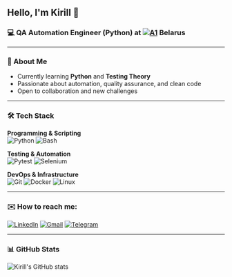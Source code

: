 <!-- ### Hi there 👋 -->

<!--
**KirillKovalkin/KirillKovalkin** is a ✨ _special_ ✨ repository because its `README.md` (this file) appears on your GitHub profile.

Here are some ideas to get you started:

- 🔭 I’m currently working on ...
- 🌱 I’m currently learning ...
- 👯 I’m looking to collaborate on ...
- 🤔 I’m looking for help with ...
- 💬 Ask me about ...
- 📫 How to reach me: ...
- 😄 Pronouns: ...
- ⚡ Fun fact: ...
-->


## Hello, I'm Kirill 👋

### 💻 QA Automation Engineer (Python) at [![A1](https://upload.wikimedia.org/wikipedia/commons/thumb/b/b2/Logo_of_A1.svg/20px-Logo_of_A1.svg.png)](https://a1.by/en/) Belarus

---

### 🚀 About Me

- Currently learning **Python** and **Testing Theory**  
- Passionate about automation, quality assurance, and clean code  
- Open to collaboration and new challenges

---

### 🛠️ Tech Stack

**Programming & Scripting**  
![Python](https://img.shields.io/badge/Python-3776AB?logo=python&logoColor=white)
![Bash](https://img.shields.io/badge/Bash-4EAA25?logo=gnu-bash&logoColor=white)

**Testing & Automation**  
![Pytest](https://img.shields.io/badge/Pytest-0A9EDC?logo=pytest&logoColor=white)
![Selenium](https://img.shields.io/badge/Selenium-43B02A?logo=selenium&logoColor=white)

**DevOps & Infrastructure**  
![Git](https://img.shields.io/badge/Git-F05032?logo=git&logoColor=white)
![Docker](https://img.shields.io/badge/Docker-2496ED?logo=docker&logoColor=white)
![Linux](https://img.shields.io/badge/Linux-FCC624?logo=linux&logoColor=black)

---

### ✉️ How to reach me: 
[![LinkedIn](https://img.shields.io/badge/LinkedIn-0A66C2?logo=linkedin&logoColor=white)](https://www.linkedin.com/in/kirill-kovalkin-07329982/)
[![Gmail](https://img.shields.io/badge/Gmail-D14836?logo=gmail&logoColor=white)](mailto:kiryll.kovalkin@gmail.com)
[![Telegram](https://img.shields.io/badge/Telegram-2CA5E0?logo=telegram&logoColor=white)](https://t.me/alohaguys)

---

### 📊 GitHub Stats

![Kirill's GitHub stats](https://github-readme-stats.vercel.app/api?username=KirillKovalkin&show_icons=true&theme=radical)
